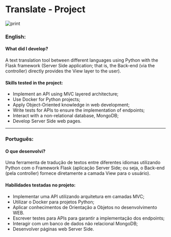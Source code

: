 # Translate - Project

![print](src/views/static/images/traduzo.png)

### English:

#### What did I develop?

A text translation tool between different languages using Python with the Flask framework (Server Side application; that is, the Back-end (via the controller) directly provides the View layer to the user).

#### Skills tested in the project:

- Implement an API using MVC layered architecture;
- Use Docker for Python projects;
- Apply Object-Oriented knowledge in web development;
- Write tests for APIs to ensure the implementation of endpoints;
- Interact with a non-relational database, MongoDB;
- Develop Server Side web pages.

---

### Português:

#### O que desenvolvi?

Uma ferramenta de tradução de textos entre diferentes idiomas utilizando Python com o Framework Flask (aplicação Server Side; ou seja, o Back-end (pela controller) fornece diretamente a camada View para o usuário).

#### Habilidades testadas no projeto:

- Implementar uma API utilizando arquitetura em camadas MVC;
- Utilizar o Docker para projetos Python;
- Aplicar conhecimentos de Orientação a Objetos no desenvolvimento WEB.
- Escrever testes para APIs para garantir a implementação dos endpoints;
- Interagir com um banco de dados não relacional MongoDB;
- Desenvolver páginas web Server Side.
